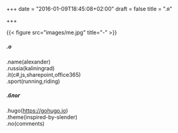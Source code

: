 +++
date = "2016-01-09T18:45:08+02:00"
draft = false
title = ".я"

+++

{{< figure src="images/me.jpg" title="-" >}}

##### .о
.name(alexander)  
.russia(kaliningrad)    
.it(c#,js,sharepoint,office365)  
.sport(running,riding)  
 
##### .блог  
.hugo(https://gohugo.io)  
.theme(inspired-by-slender)  
.no(comments)